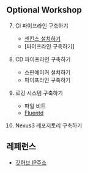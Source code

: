 ## Optional Workshop ##

7. CI 파이프라인 구축하기
   - [젠킨스 설치하기](https://github.com/gnosia93/eks-grv-mig/blob/main/opt/tutorial/7.jenkins-inst.md)
   - [파이프라인 구축하기]

8. CD 파이프라인 구축하기
   - 스핀에이커 설치하기
   - 파이프라인 구축하기 

9. 로깅 시스템 구축하기
   - 파일 비트
   - [Fluentd](https://github.com/gnosia93/eks-grv-mig/blob/main/opt/tutorial/9.fluentd.md) 

10. Nexus3 레포지토리 구축하기


## 레페런스 ##

* [깃허브 IP주소](https://docs.github.com/en/authentication/keeping-your-account-and-data-secure/about-githubs-ip-addresses)
